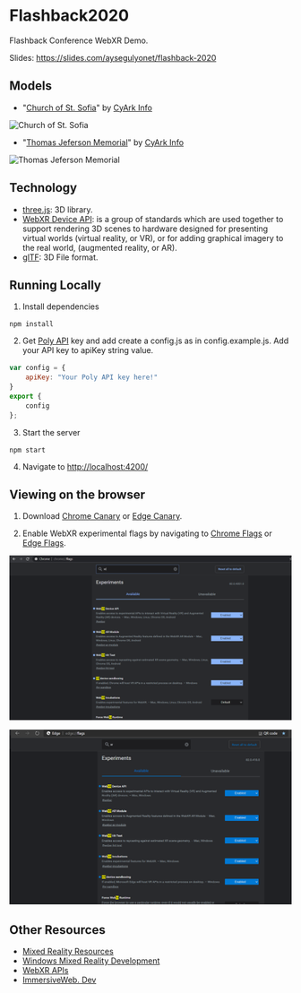 ﻿# Flashback2020

Flashback Conference WebXR Demo.

Slides: https://slides.com/aysegulyonet/flashback-2020

## Models

 - "[Church of St. Sofia](https://poly.google.com/view/13hUrQbMlAt)" by [CyArk Info](https://poly.google.com/user/4U4FhbhDQdR)

 

![Church of St. Sofia](images/ChurchofStSophia.gif)

 - "[Thomas Jeferson Memorial](https://poly.google.com/view/3uHfaa5Kmki)"  by [CyArk Info](https://poly.google.com/user/4U4FhbhDQdR)

 

![Thomas Jeferson Memorial](images/ThomasJeffersonMemorialUSA.gif)

## Technology

* [three.js](https://threejs.org/): 3D library.
* [WebXR Device API](https://developer.mozilla.org/en-US/docs/Web/API/WebXR_Device_API): is a group of standards which are used together to support rendering 3D scenes to hardware designed for presenting virtual worlds (virtual reality, or VR), or for adding graphical imagery to the real world, (augmented reality, or AR). 
* [glTF](https://www.khronos.org/gltf/): 3D File format.

## Running Locally

1. Install dependencies

``` 
npm install
```

2. Get [Poly API](https://developers.google.com/poly/develop/api) key and add create a config.js as in config.example.js. Add your API key to apiKey string value.

``` js
var config = {
    apiKey: "Your Poly API key here!"
}
export {
    config
};
```

3. Start the server

``` 
npm start
```

4. Navigate to [http://localhost:4200/](http://localhost:4200/)

## Viewing on the browser

1. Download [Chrome Canary](https://www.google.com/chrome/canary/) or [Edge Canary](https://www.microsoftedgeinsider.com/en-us/download).

2. Enable WebXR experimental flags by navigating to [Chrome Flags](chrome://flags/) or [Edge Flags](edge://flags/).

![Chrome Flags](images/chromeFlags.png)

![Edge Flags](images/edgeFlags.png)

## Other Resources

* [Mixed Reality Resources](http://bit.ly/MixedRealityResources)
* [Windows Mixed Reality Development](https://docs.microsoft.com/en-us/windows/mixed-reality/?WT.mc_id=flashback-github-ayyonet)
* [WebXR APIs](https://developer.mozilla.org/en-US/docs/Web/API/WebXR_Device_API)
* [ImmersiveWeb. Dev](https://immersiveweb.dev/)
